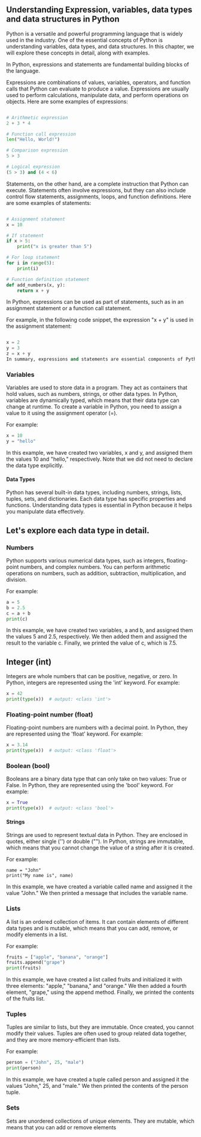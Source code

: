 ## Understanding Expression, variables, data types and data structures in Python

Python is a versatile and powerful programming language that is widely used in the industry. One of the essential concepts of Python is understanding variables, data types, and data structures. In this chapter, we will explore these concepts in detail, along with examples.


In Python, expressions and statements are fundamental building blocks of the language.

Expressions are combinations of values, variables, operators, and function calls that Python can evaluate to produce a value. Expressions are usually used to perform calculations, manipulate data, and perform operations on objects. Here are some examples of expressions:

```python

# Arithmetic expression
2 + 3 * 4

# Function call expression
len("Hello, World!")

# Comparison expression
5 > 3

# Logical expression
(5 > 3) and (4 < 6)
```

Statements, on the other hand, are a complete instruction that Python can execute. Statements often involve expressions, but they can also include control flow statements, assignments, loops, and function definitions. Here are some examples of statements:

```python

# Assignment statement
x = 10

# If statement
if x > 5:
    print("x is greater than 5")

# For loop statement
for i in range(5):
    print(i)

# Function definition statement
def add_numbers(x, y):
    return x + y
 ````
In Python, expressions can be used as part of statements, such as in an assignment statement or a function call statement.

For example, in the following code snippet, the expression "x + y" is used in the assignment statement:

```python

x = 2
y = 3
z = x + y
In summary, expressions and statements are essential components of Python code. Expressions are combinations of values and operators that produce a value, while statements are complete instructions that Python can execute. Understanding the difference between expressions and statements is crucial for writing correct and effective Python code.
```

### Variables

Variables are used to store data in a program. They act as containers that hold values, such as numbers, strings, or other data types. In Python, variables are dynamically typed, which means that their data type can change at runtime. To create a variable in Python, you need to assign a value to it using the assignment operator (=).

For example:

```python
x = 10
y = "hello"
```
In this example, we have created two variables, x and y, and assigned them the values 10 and "hello," respectively. Note that we did not need to declare the data type explicitly.

#### Data Types

Python has several built-in data types, including numbers, strings, lists, tuples, sets, and dictionaries. Each data type has specific properties and functions. Understanding data types is essential in Python because it helps you manipulate data effectively.

## Let's explore each data type in detail.

### Numbers

Python supports various numerical data types, such as integers, floating-point numbers, and complex numbers. You can perform arithmetic operations on numbers, such as addition, subtraction, multiplication, and division.

For example:

```python
a = 5
b = 2.5
c = a + b
print(c)
```
In this example, we have created two variables, a and b, and assigned them the values 5 and 2.5, respectively. We then added them and assigned the result to the variable c. Finally, we printed the value of c, which is 7.5.

## Integer (int)

Integers are whole numbers that can be positive, negative, or zero. In Python, integers are represented using the 'int' keyword. For example:

```python
x = 42
print(type(x))  # output: <class 'int'>
```

### Floating-point number (float)
Floating-point numbers are numbers with a decimal point. In Python, they are represented using the 'float' keyword. For example:

```python
x = 3.14
print(type(x))  # output: <class 'float'>
```

### Boolean (bool)

Booleans are a binary data type that can only take on two values: True or False. In Python, they are represented using the 'bool' keyword. For example:

```python
x = True
print(type(x))  # output: <class 'bool'>
```

#### Strings

Strings are used to represent textual data in Python. They are enclosed in quotes, either single ('') or double (""). In Python, strings are immutable, which means that you cannot change the value of a string after it is created.

For example:

```pyhton
name = "John"
print("My name is", name)
```
In this example, we have created a variable called name and assigned it the value "John." We then printed a message that includes the variable name.

### Lists

A list is an ordered collection of items. It can contain elements of different data types and is mutable, which means that you can add, remove, or modify elements in a list.

For example:

```python
fruits = ["apple", "banana", "orange"]
fruits.append("grape")
print(fruits)
```
In this example, we have created a list called fruits and initialized it with three elements: "apple," "banana," and "orange." We then added a fourth element, "grape," using the append method. Finally, we printed the contents of the fruits list.

### Tuples

Tuples are similar to lists, but they are immutable. Once created, you cannot modify their values. Tuples are often used to group related data together, and they are more memory-efficient than lists.

For example:

```python
person = ("John", 25, "male")
print(person)
```
In this example, we have created a tuple called person and assigned it the values "John," 25, and "male." We then printed the contents of the person tuple.

### Sets

Sets are unordered collections of unique elements. They are mutable, which means that you can add or remove elements




